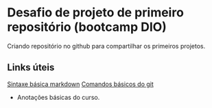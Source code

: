 # Desafio de projeto de primeiro repositório (bootcamp DIO)
Criando repositório no github para compartilhar os primeiros projetos.

## Links úteis
[Sintaxe básica markdown](https://www.markdownguide.org/basic-syntax/)
[Comandos básicos do git](https://docs.github.com/pt/get-started/getting-started-with-git/setting-your-username-in-git)

- Anotações básicas do curso.
